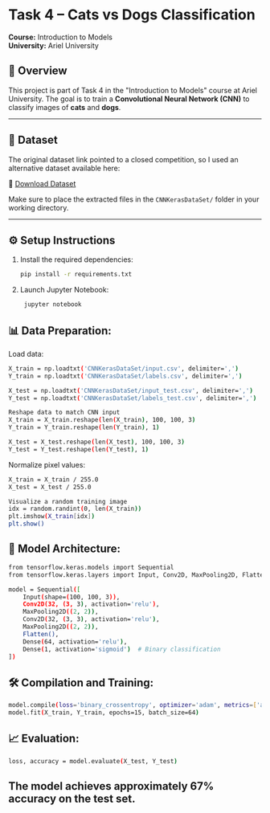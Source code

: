 ﻿# Task 4 – Cats vs Dogs Classification  
**Course:** Introduction to Models  
**University:** Ariel University  

## 📝 Overview

This project is part of Task 4 in the "Introduction to Models" course at Ariel University. The goal is to train a **Convolutional Neural Network (CNN)** to classify images of **cats** and **dogs**.

---

## 📁 Dataset

The original dataset link pointed to a closed competition, so I used an alternative dataset available here:

🔗 [Download Dataset](https://drive.google.com/drive/u/0/folders/1dZvL1gi5QLwOGrfdn9XEsi4EnXx535bD)

Make sure to place the extracted files in the `CNNKerasDataSet/` folder in your working directory.

---

## ⚙️ Setup Instructions

1. Install the required dependencies:

   ```bash
   pip install -r requirements.txt
    ```
2. Launch Jupyter Notebook:
   ```bash
    jupyter notebook
    ```
## 📊 Data Preparation:

Load data:
   ```bash
   X_train = np.loadtxt('CNNKerasDataSet/input.csv', delimiter=',')
   Y_train = np.loadtxt('CNNKerasDataSet/labels.csv', delimiter=',')
   
   X_test = np.loadtxt('CNNKerasDataSet/input_test.csv', delimiter=',')
   Y_test = np.loadtxt('CNNKerasDataSet/labels_test.csv', delimiter=',')
   
   Reshape data to match CNN input
   X_train = X_train.reshape(len(X_train), 100, 100, 3)
   Y_train = Y_train.reshape(len(Y_train), 1)
   
   X_test = X_test.reshape(len(X_test), 100, 100, 3)
   Y_test = Y_test.reshape(len(Y_test), 1)
   ```
Normalize pixel values:
   ```bash
   X_train = X_train / 255.0
   X_test = X_test / 255.0
   
   Visualize a random training image
   idx = random.randint(0, len(X_train))
   plt.imshow(X_train[idx])
   plt.show()
   ```
## 🧠 Model Architecture:
   ```bash
   from tensorflow.keras.models import Sequential
   from tensorflow.keras.layers import Input, Conv2D, MaxPooling2D, Flatten, Dense
   
   model = Sequential([
       Input(shape=(100, 100, 3)),
       Conv2D(32, (3, 3), activation='relu'),
       MaxPooling2D((2, 2)),
       Conv2D(32, (3, 3), activation='relu'),
       MaxPooling2D((2, 2)),
       Flatten(),
       Dense(64, activation='relu'),
       Dense(1, activation='sigmoid')  # Binary classification
   ])
   ```
## 🛠️ Compilation and Training:
   ```bash
   model.compile(loss='binary_crossentropy', optimizer='adam', metrics=['accuracy'])
   model.fit(X_train, Y_train, epochs=15, batch_size=64)
   ```
## 📈 Evaluation:
   ```bash
   loss, accuracy = model.evaluate(X_test, Y_test)
   ```
## The model achieves approximately 67% accuracy on the test set.






